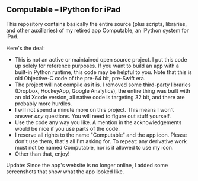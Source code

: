 ## Computable – IPython for iPad
 
This repository contains basically the entire source (plus scripts, libraries, and other auxiliaries) 
of my retired app Computable, an IPython system for iPad.

Here's the deal:
- This is not an active or maintained open source project. 
  I put this code up solely for reference purposes. If you want to build an app with a built-in Python runtime, 
  this code may be helpful to you. Note that this is old Objective-C code of the pre-64 bit, pre-Swift era.
- The project will not compile as it is. I removed some third-party libraries (Dropbox, HockeyApp, Google Analytics),
  the entire thing was built with an old Xcode version, all native code is targeting 32 bit, and there are 
  probably more hurdles.
- I will not spend a minute more on this project. This means I won't answer _any_ questions. 
  You will need to figure out stuff yourself.
- Use the code any way you like. A mention in the acknowledgements would be nice if you use parts of the code.
- I reserve all rights to the name "Computable" and the app icon. Please don't use them, that's all
  I'm asking for. To repeat: any derivative work must not be named Computable, nor is it allowed to use my icon.
- Other than that, enjoy!

Update: Since the app's website is no longer online, I added some screenshots that show what the app looked like.
